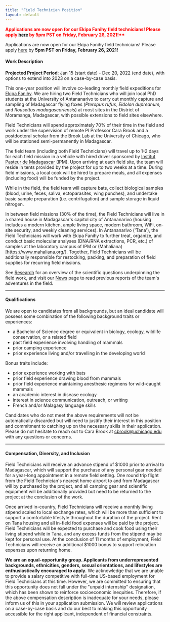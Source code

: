 ```yaml
---
title: "Field Technician Position"
layout: default
---
```



<p1 style="color:Red;font-weight: bold">Applications are now open for our Ekipa Fanihy field technicians! Please apply <a href="https://airtable.com/shrkvG1XEp0yaOIzz">here</a> by 5pm PST on Friday, February 26, 2021!** </p1>
<br>

Applications are now open for our Ekipa Fanihy field technicians! Please apply [here](https://airtable.com/shrkvG1XEp0yaOIzz) by **5pm PST on Friday, February 26, 2021!** 

#### **Work Description**

**Projected Project Period**: Jan 15 (start date) - Dec 20, 2022 (end date), with options to extend into 2023 on a case-by-case basis. 

This one-year position will involve co-leading monthly field expeditions for [Ekipa Fanihy](team.html). We are hiring two Field Technicians who will join local PhD students at the University of Antananarivo to carry out monthly capture and sampling of Madagascar flying foxes (*Pteropus rufus,* *Eidolon dupreanum,* and *Rousettus madagascariensis*) at roost sites in the District of Moramanga, Madagascar, with possible extensions to field sites elsewhere. 

Field Technicians will spend approximately 70% of their time in the field and work under the supervision of remote PI Professor Cara Brook and a postdoctoral scholar from the Brook Lab at the University of Chicago, who will be stationed semi-permanently in Madagascar.

The field team (including both Field Technicians) will travel up to 1-2 days for each field mission in a vehicle with hired driver sponsored by [Institut Pasteur de Madagascar ](http://www.pasteur.mg/) (IPM). Upon arriving at each field site, the team will reside in tents provided by the project for up to two weeks at a time. During field missions, a local cook will be hired to prepare meals, and all expenses (including food) will be funded by the project.

While in the field, the field team will capture bats, collect biological samples (blood, urine, feces, saliva, ectoparasites, wing punches), and undertake basic sample preparation (i.e. centrifugation) and sample storage in liquid nitrogen. 

In between field missions (30% of the time), the Field Technicians will live in a shared house in Madagascar's capitol city of Antananarivo (housing includes a modern kitchen, ample living space, modern bathroom, WiFi, on-site security, and weekly cleaning services). In Antananarivo ('Tana'), the Field Technicians will work with Ekipa Fanihy to further treat, organize, and conduct basic molecular analyses (DNA/RNA extractions, PCR, etc.) of samples at the laboratory campus of IPM or (Mahaliana)[https://www.mahaliana.org/]. Together, Field Technicians will be additionally responsible for restocking, packing, and preparation of field supplies for recurring field missions. 

See [Research](/research_interests) for an overview of the scientific questions underpinning the field work, and visit our [News](/news) page to read previous reports of the team's adventures in the field.

---

#### **Qualifications**

We are open to candidates from all backgrounds, but an ideal candidate will possess some combination of the following background traits or experiences:

* a Bachelor of Science degree or equivalent in biology, ecology, wildlife conservation, or a related field
* past field experience involving handling of mammals
* prior camping experience
* prior experience living and/or travelling in the developing world

Bonus traits include:

* prior experience working with bats
* prior field experience drawing blood from mammals
* prior field experience maintaining anesthesic regimens for wild-caught mammals
* an academic interest in disease ecology
* interest in science communication, outreach, or writing
* French and/or Malagasy language skills

Candidates who do not meet the above requirements will not be automatically discarded but will need to justify their interest in this position and commitment to catching up on the necessary skills in their application. Please do not hesitate to reach out to Cara Brook at [cbrook@uchicago.edu](cbrook@uchicago.edu) with any questions or concerns.

---

#### **Compensation, Diversity, and Inclusion**

Field Technicians will receive an advance stipend of $1000 prior to arrival to Madagascar, which will support the purchase of any personal gear needed for a year-long appointment in a remote field setting. One round trip flight from the Field Technician's nearest home airport to and from Madagascar will by purchased by the project, and all camping gear and scientific equipment will be additionally provided but need to be returned to the project at the conclusion of the work.

Once arrived in-country, Field Technicians will receive a monthly living stipend scaled to local exchange rates, which will be more than sufficient to support a comfortable lifestyle throughout the duration of the project. Rent on Tana housing and all in-field food expenses will be paid by the project. Field Technicians will be expected to purchase and cook food using their living stipend while in Tana, and any excess funds from the stipend may be kept for personal use. At the conclusion of 11 months of employment, Field Technicians will receive an additional $1000 bonus to support relocation expenses upon returning home.

**We are an equal-opportunity group. Applicants from underrepresented backgrounds, ethnicities, genders, sexual orientations, and lifestyles are enthusiastically encouraged to apply.** We acknowledge that we are unable to provide a salary competitive with full-time US-based employment for Field Technicians at this time. However, we are committed to ensuring that this opportunity does not fall under the "unpaid internship" designation, which has been shown to reinforce socioeconomic inequities. Therefore, if the above compensation description is inadequate for your needs, please inform us of this in your application submission. We will review applications on a case-by-case basis and do our best to making this opportunity accessible for the right applicant, independent of financial constraints.
